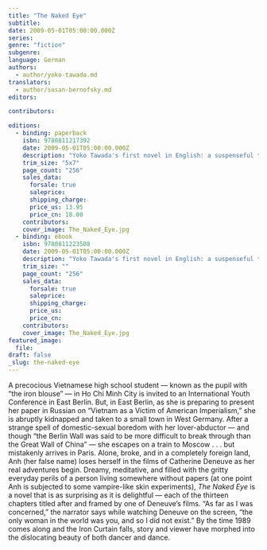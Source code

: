 ```yaml
---
title: "The Naked Eye"
subtitle:
date: 2009-05-01T05:00:00.000Z
series:
genre: "fiction"
subgenre:
language: German
authors:
  - author/yoko-tawada.md
translators:
  - author/susan-bernofsky.md
editors:

contributors:

editions:
  - binding: paperback
    isbn: 9780811217392
    date: 2009-05-01T05:00:00.000Z
    description: "Yoko Tawada's first novel in English: a suspenseful tale of abduction, obsession, and lost identity that spans Vietnam, East Berlin, West German, Paris – and fantasies of Catherine Deneuve. "
    trim_size: "5x7"
    page_count: "256"
    sales_data:
      forsale: true
      saleprice:
      shipping_charge:
      price_us: 13.95
      price_cn: 18.00
    contributors:
    cover_image: The_Naked_Eye.jpg
  - binding: ebook
    isbn: 9780811223508
    date: 2009-05-01T05:00:00.000Z
    description: "Yoko Tawada's first novel in English: a suspenseful tale of abduction, obsession, and lost identity that spans Vietnam, East Berlin, West German, Paris – and fantasies of Catherine Deneuve. "
    trim_size: ""
    page_count: "256"
    sales_data:
      forsale: true
      saleprice:
      shipping_charge:
      price_us:
      price_cn:
    contributors:
    cover_image: The_Naked_Eye.jpg
featured_image:
  file:
draft: false
_slug: the-naked-eye
---
```


A precocious Vietnamese high school student — known as the pupil with “the iron blouse” — in Ho Chi Minh City is invited to an International Youth Conference in East Berlin. But, in East Berlin, as she is preparing to present her paper in Russian on “Vietnam as a Victim of American Imperialism,” she is abruptly kidnapped and taken to a small town in West Germany. After a strange spell of domestic-sexual boredom with her lover-abductor — and though “the Berlin Wall was said to be more difficult to break through than the Great Wall of China” — she escapes on a train to Moscow . . . but mistakenly arrives in Paris. Alone, broke, and in a completely foreign land, Anh (her false name) loses herself in the films of Catherine Deneuve as her real adventures begin. Dreamy, meditative, and filled with the gritty everyday perils of a person living somewhere without papers (at one point Anh is subjected to some vampire-like skin experiments), _The Naked Eye_ is a novel that is as surprising as it is delightful — each of the thirteen chapters titled after and framed by one of Deneuve’s films. “As far as I was concerned,” the narrator says while watching Deneuve on the screen, “the only woman in the world was you, and so I did not exist.” By the time 1989 comes along and the Iron Curtain falls, story and viewer have morphed into the dislocating beauty of both dancer and dance.

